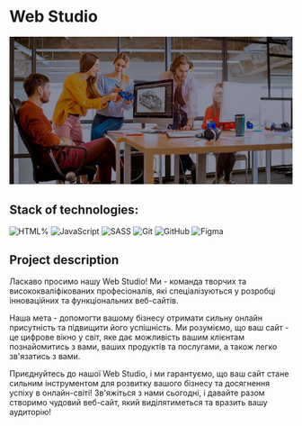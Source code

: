 # Web Studio

![HTML, SCSS, JS](./assets/poster.jpg)

## Stack of technologies:

![HTML%](https://img.shields.io/badge/HTML5-E34F26?style=for-the-badge&logo=html5&logoColor=white)
![JavaScript](https://img.shields.io/badge/javascript-%23323330.svg?style=for-the-badge&logo=javascript&logoColor=%23F7DF1E)
![SASS](https://img.shields.io/badge/Sass-CC6699?style=for-the-badge&logo=sass&logoColor=white)
![Git](https://img.shields.io/badge/git-%23F05033.svg?style=for-the-badge&logo=git&logoColor=white)
![GitHub](https://img.shields.io/badge/github-%23121011.svg?style=for-the-badge&logo=github&logoColor=white)
![Figma](https://img.shields.io/badge/figma-%23F24E1E.svg?style=for-the-badge&logo=figma&logoColor=white)

## Project description

Ласкаво просимо нашу Web Studio! Ми - команда творчих та висококваліфікованих професіоналів, які
спеціалізуються у розробці інноваційних та функціональних веб-сайтів.

Наша мета - допомогти вашому бізнесу отримати сильну онлайн присутність та підвищити його
успішність. Ми розуміємо, що ваш сайт - це цифрове вікно у світ, яке дає можливість вашим клієнтам
познайомитись з вами, ваших продуктів та послугами, а також легко зв'язатись з вами.

Приєднуйтесь до нашої Web Studio, і ми гарантуємо, що ваш сайт стане сильним інструментом для
розвитку вашого бізнесу та досягнення успіху в онлайн-світі! Зв'яжіться з нами сьогодні, і давайте
разом створимо чудовий веб-сайт, який виділятиметься та вразить вашу аудиторію!
